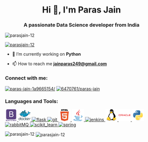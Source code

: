 <h1 align="center">Hi 👋, I'm Paras Jain</h1>
<h3 align="center">A passionate Data Science developer from India</h3>

<p align="left"> <img src="https://komarev.com/ghpvc/?username=parasjain-12&label=Profile%20views&color=0e75b6&style=flat" alt="parasjain-12" /> </p>

<p align="left"> <a href="https://github.com/ryo-ma/github-profile-trophy"><img src="https://github-profile-trophy.vercel.app/?username=parasjain-12&no-frame=true&theme=gruvbox" alt="parasjain-12" /></a> </p>

- 🔭 I’m currently working on **Python**

- 📫 How to reach me **jainparas249@gmail.com**

<h3 align="left">Connect with me:</h3>
<p align="left">
<a href="https://linkedin.com/in/paras-jain-1a9665154/" target="_blank"><img src="https://image.flaticon.com/icons/png/512/174/174857.png" alt="paras-jain-1a9665154/" height="40" width="40" /></a>
<a href="https://stackoverflow.com/users/6470761/paras-jain" target="_blank"><img src="https://upload.wikimedia.org/wikipedia/commons/e/ef/Stack_Overflow_icon.svg" alt="6470761/paras-jain" height="40" width="40" /></a>
</p>

<h3 align="left">Languages and Tools:</h3>
<p align="left"> <a href="https://getbootstrap.com" target="_blank"> <img src="https://raw.githubusercontent.com/devicons/devicon/master/icons/bootstrap/bootstrap-plain-wordmark.svg" alt="bootstrap" width="40" height="40"/> </a> <a href="https://www.docker.com/" target="_blank"> <img src="https://raw.githubusercontent.com/devicons/devicon/master/icons/docker/docker-original-wordmark.svg" alt="docker" width="40" height="40"/> </a> <a href="https://flask.palletsprojects.com/" target="_blank"> <img src="https://www.vectorlogo.zone/logos/pocoo_flask/pocoo_flask-icon.svg" alt="flask" width="40" height="40"/> </a> <a href="https://git-scm.com/" target="_blank"> <img src="https://www.vectorlogo.zone/logos/git-scm/git-scm-icon.svg" alt="git" width="40" height="40"/> </a> <a href="https://www.w3.org/html/" target="_blank"> <img src="https://raw.githubusercontent.com/devicons/devicon/master/icons/html5/html5-original-wordmark.svg" alt="html5" width="40" height="40"/> </a> <a href="https://www.java.com" target="_blank"> <img src="https://raw.githubusercontent.com/devicons/devicon/master/icons/java/java-original.svg" alt="java" width="40" height="40"/> </a> <a href="https://www.jenkins.io" target="_blank"> <img src="https://www.vectorlogo.zone/logos/jenkins/jenkins-icon.svg" alt="jenkins" width="40" height="40"/> </a> <a href="https://www.linux.org/" target="_blank"> <img src="https://raw.githubusercontent.com/devicons/devicon/master/icons/linux/linux-original.svg" alt="linux" width="40" height="40"/> </a> <a href="https://www.oracle.com/" target="_blank"> <img src="https://raw.githubusercontent.com/devicons/devicon/master/icons/oracle/oracle-original.svg" alt="oracle" width="40" height="40"/> </a> <a href="https://www.python.org" target="_blank"> <img src="https://raw.githubusercontent.com/devicons/devicon/master/icons/python/python-original.svg" alt="python" width="40" height="40"/> </a> <a href="https://www.rabbitmq.com" target="_blank"> <img src="https://www.vectorlogo.zone/logos/rabbitmq/rabbitmq-icon.svg" alt="rabbitMQ" width="40" height="40"/> </a> <a href="https://scikit-learn.org/" target="_blank"> <img src="https://upload.wikimedia.org/wikipedia/commons/0/05/Scikit_learn_logo_small.svg" alt="scikit_learn" width="40" height="40"/> </a> <a href="https://spring.io/" target="_blank"> <img src="https://www.vectorlogo.zone/logos/springio/springio-icon.svg" alt="spring" width="40" height="40"/> </a> </p>

<p><img align="left" src="https://github-readme-stats.vercel.app/api/top-langs?username=parasjain-12&show_icons=true&locale=en&layout=compact&theme=dark" alt="parasjain-12" /></p>

<p>&nbsp;<img align="center" src="https://github-readme-stats.vercel.app/api?username=parasjain-12&count_private=true&hide=issues,contribs&show_icons=true&theme=dark" alt="parasjain-12" /></p>
